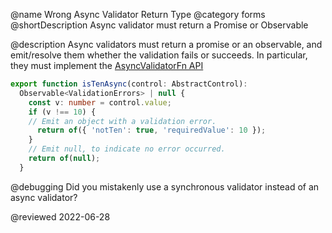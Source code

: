 @name Wrong Async Validator Return Type
@category forms
@shortDescription Async validator must return a Promise or Observable

@description
Async validators must return a promise or an observable, and emit/resolve them whether the validation fails or succeeds. In particular, they must implement the [AsyncValidatorFn API](api/forms/AsyncValidator)

```typescript
export function isTenAsync(control: AbstractControl): 
  Observable<ValidationErrors> | null {
    const v: number = control.value;
    if (v !== 10) {
    // Emit an object with a validation error.
      return of({ 'notTen': true, 'requiredValue': 10 });
    }
    // Emit null, to indicate no error occurred.
    return of(null);
  }
```

@debugging
Did you mistakenly use a synchronous validator instead of an async validator?

<!-- links -->

<!-- external links -->

<!-- end links -->

@reviewed 2022-06-28